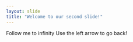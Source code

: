 ```yaml
---
layout: slide
title: "Welcome to our second slide!"
---
```

Follow me to infinity
Use the left arrow to go back!
